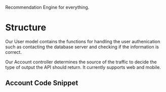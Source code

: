 Recommendation Engine for everything.

# Structure 

Our User model contains the functions for handling the user authenication such as contacting the database server and checking if the information is correct. 

Our Account controller determines the source of the traffic to decide the type of output the API should return. It currently supports web and mobile.

## Account Code Snippet